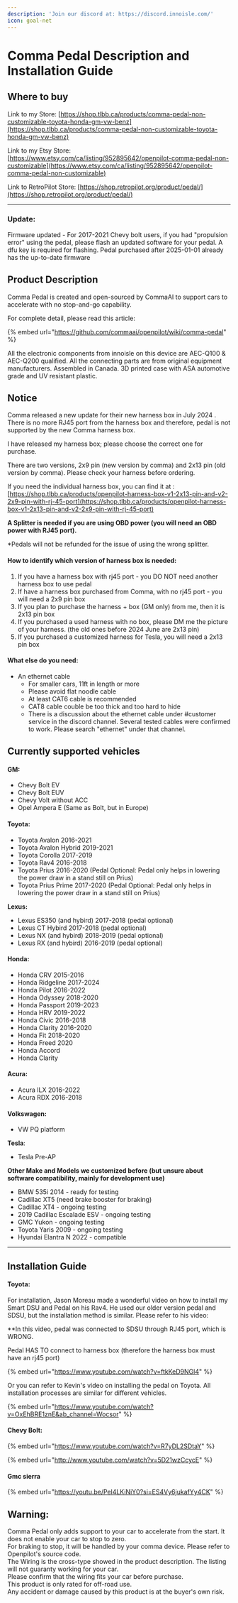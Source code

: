 ```yaml
---
description: 'Join our discord at: https://discord.innoisle.com/'
icon: goal-net
---
```


# Comma Pedal Description and Installation Guide

## Where to buy

Link to my Store: [https://shop.tlbb.ca/products/comma-pedal-non-customizable-toyota-honda-gm-vw-benz](https://shop.tlbb.ca/products/comma-pedal-non-customizable-toyota-honda-gm-vw-benz)

Link to my Etsy Store: [https://www.etsy.com/ca/listing/952895642/openpilot-comma-pedal-non-customizable](https://www.etsy.com/ca/listing/952895642/openpilot-comma-pedal-non-customizable)

Link to RetroPilot Store: [https://shop.retropilot.org/product/pedal/](https://shop.retropilot.org/product/pedal/)

***

### Update:

Firmware updated - For 2017-2021 Chevy bolt users, if you had  "propulsion error" using the pedal, please flash an updated software for your pedal. A dfu key is required for flashing. Pedal purchased after 2025-01-01 already has the up-to-date firmware

## Product Description

Comma Pedal is created and open-sourced by CommaAI to support cars to accelerate with no stop-and-go capability.&#x20;

For complete detail, please read this article:&#x20;

{% embed url="https://github.com/commaai/openpilot/wiki/comma-pedal" %}

All the electronic components from innoisle on this device are AEC-Q100 & AEC-Q200 qualified. All the connecting parts are from original equipment manufacturers. Assembled in Canada. 3D printed case with ASA automotive grade and UV resistant plastic.

## Notice

Comma released a new update for their new harness box in July 2024 . There is no more RJ45 port from the harness box and therefore, pedal is not supported by the new Comma harness box.

I have released my harness box; please choose the correct one for purchase.

There are two versions, 2x9 pin (new version by comma) and 2x13 pin (old version by comma). Please check your harness before ordering.

If you need the individual harness box, you can find it at : [https://shop.tlbb.ca/products/openpilot-harness-box-v1-2x13-pin-and-v2-2x9-pin-with-rj-45-port](https://shop.tlbb.ca/products/openpilot-harness-box-v1-2x13-pin-and-v2-2x9-pin-with-rj-45-port)

**A Splitter is needed if you are using OBD power (you will need an OBD power with RJ45 port).**

\*Pedals will not be refunded for the issue of using the wrong splitter.

#### How to identify which version of harness box is needed:

1. If you have a harness box with rj45 port - you DO NOT need another harness box to use pedal
2. If have a harness box purchased from Comma, with no rj45 port - you will need a 2x9 pin box
3. If you plan to purchase the harness + box (GM only) from me, then it is 2x13 pin box
4. If you purchased a used harness with no box, please DM me the picture of your harness. (the old ones before 2024 June are 2x13 pin)
5. If you purchased a customized harness for Tesla, you will need a 2x13 pin box

#### What else do you need:

* An ethernet cable
  * For smaller cars, 11ft in length or more&#x20;
  * Please avoid flat noodle cable
  * At least CAT6 cable is recommended
  * CAT8 cable couble be too thick and too hard to hide
  * There is a discussion about the ethernet cable under #customer service in the discord channel. Several tested cables were confirmed to work. Please search "ethernet" under that channel.

## **Currently supported vehicles**

#### GM:&#x20;

* Chevy Bolt EV
* Chevy Bolt EUV
* Chevy Volt without ACC
* Opel Ampera E (Same as Bolt, but in Europe)

#### Toyota:

* Toyota Avalon 2016-2021
* Toyota Avalon Hybrid 2019-2021
* Toyota Corolla 2017-2019
* Toyota Rav4 2016-2018
* Toyota Prius 2016-2020  (Pedal Optional: Pedal only helps in lowering the power draw in a stand still on Prius)
* Toyota Prius Prime 2017-2020  (Pedal Optional: Pedal only helps in lowering the power draw in a stand still on Prius)

**Lexus:**

* Lexus ES350 (and hybird)  2017-2018 (pedal optional)
* Lexus CT Hybird 2017-2018 (pedal optional)
* Lexus NX  (and hybird) 2018-2019 (pedal optional)
* Lexus RX  (and hybird) 2016-2019 (pedal optional)

#### Honda:&#x20;

* Honda CRV 2015-2016
* Honda Ridgeline 2017-2024
* Honda Pilot 2016-2022
* Honda Odyssey 2018-2020
* Honda Passport 2019-2023
* Honda HRV 2019-2022
* Honda Civic 2016-2018
* Honda Clarity 2016-2020
* Honda Fit 2018-2020
* Honda Freed 2020
* Honda Accord
* Honda Clarity

#### Acura:&#x20;

* Acura ILX 2016-2022
* Acura RDX 2016-2018

#### Volkswagen:&#x20;

* VW PQ platform&#x20;

**Tesla**:&#x20;

* Tesla Pre-AP



**Other Make and Models we customized before (but unsure about software compatibility, mainly for development use)**

* BMW 535i 2014 - ready for testing
* Cadillac XT5 (need brake booster for braking)
* Cadillac XT4 - ongoing testing
* 2019 Cadillac Escalade ESV - ongoing testing
* GMC Yukon - ongoing testing
* Toyota Yaris 2009 - ongoing testing
* Hyundai Elantra N 2022 - compatible

***

## Installation Guide

#### Toyota:&#x20;

For installation, Jason Moreau made a wonderful video on how to install my Smart DSU and Pedal on his Rav4. He used our older version pedal and SDSU, but the installation method is similar. Please refer to his video:&#x20;

\*\*In this video, pedal was connected to SDSU through RJ45 port, which is WRONG.

Pedal HAS TO connect to harness box (therefore the harness box must have an rj45 port)

{% embed url="https://www.youtube.com/watch?v=ftkKeD9NGl4" %}

Or you can refer to Kevin's video on installing the pedal on Toyota. All installation processes are similar for different vehicles.&#x20;

{% embed url="https://www.youtube.com/watch?v=OxEhBRE1znE&ab_channel=Wocsor" %}

#### Chevy Bolt:&#x20;

{% embed url="https://www.youtube.com/watch?v=R7yDL2SDtaY" %}

{% embed url="http://www.youtube.com/watch?v=5D21wzCcycE" %}

#### Gmc sierra

{% embed url="https://youtu.be/Pel4LKiNiY0?si=ES4Vy6jukafYy4CK" %}

## **Warning:**

Comma Pedal only adds support to your car to accelerate from the start. It does not enable your car to stop to zero.\
For braking to stop, it will be handled by your comma device. Please refer to Openpilot's source code.\
The Wiring is the cross-type showed in the product description. The listing will not guaranty working for your car.\
Please confirm that the wiring fits your car before purchase.\
This product is only rated for off-road use.\
Any accident or damage caused by this product is at the buyer's own risk.
